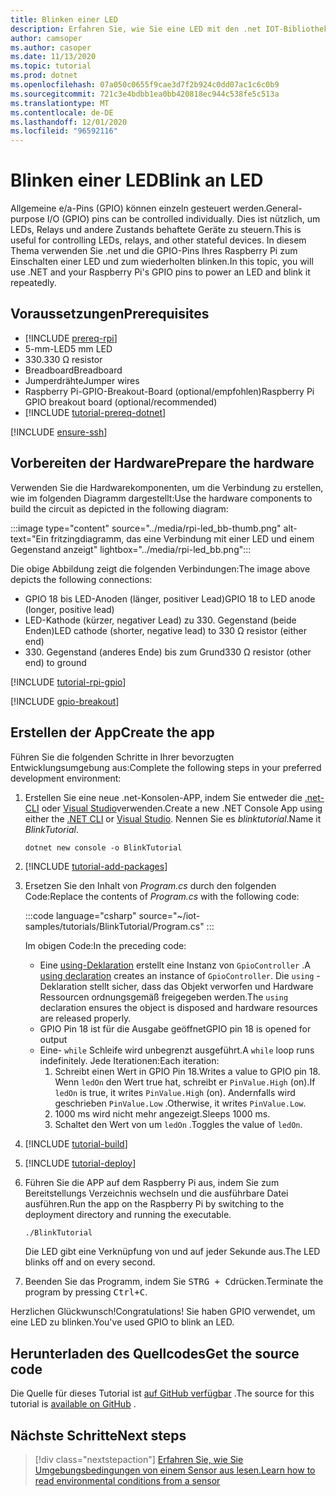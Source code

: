 ```yaml
---
title: Blinken einer LED
description: Erfahren Sie, wie Sie eine LED mit den .net IOT-Bibliotheken blinken.
author: camsoper
ms.author: casoper
ms.date: 11/13/2020
ms.topic: tutorial
ms.prod: dotnet
ms.openlocfilehash: 07a050c0655f9cae3d7f2b924c0dd07ac1c6c0b9
ms.sourcegitcommit: 721c3e4bdbb1ea0bb420818ec944c538fe5c513a
ms.translationtype: MT
ms.contentlocale: de-DE
ms.lasthandoff: 12/01/2020
ms.locfileid: "96592116"
---
```

# <a name="blink-an-led"></a><span data-ttu-id="589c4-103">Blinken einer LED</span><span class="sxs-lookup"><span data-stu-id="589c4-103">Blink an LED</span></span>

<span data-ttu-id="589c4-104">Allgemeine e/a-Pins (GPIO) können einzeln gesteuert werden.</span><span class="sxs-lookup"><span data-stu-id="589c4-104">General-purpose I/O (GPIO) pins can be controlled individually.</span></span> <span data-ttu-id="589c4-105">Dies ist nützlich, um LEDs, Relays und andere Zustands behaftete Geräte zu steuern.</span><span class="sxs-lookup"><span data-stu-id="589c4-105">This is useful for controlling LEDs, relays, and other stateful devices.</span></span> <span data-ttu-id="589c4-106">In diesem Thema verwenden Sie .net und die GPIO-Pins Ihres Raspberry Pi zum Einschalten einer LED und zum wiederholten blinken.</span><span class="sxs-lookup"><span data-stu-id="589c4-106">In this topic, you will use .NET and your Raspberry Pi's GPIO pins to power an LED and blink it repeatedly.</span></span>

## <a name="prerequisites"></a><span data-ttu-id="589c4-107">Voraussetzungen</span><span class="sxs-lookup"><span data-stu-id="589c4-107">Prerequisites</span></span>

- [!INCLUDE [prereq-rpi](../includes/prereq-rpi.md)]
- <span data-ttu-id="589c4-108">5-mm-LED</span><span class="sxs-lookup"><span data-stu-id="589c4-108">5 mm LED</span></span>
- <span data-ttu-id="589c4-109">330.</span><span class="sxs-lookup"><span data-stu-id="589c4-109">330 Ω resistor</span></span>
- <span data-ttu-id="589c4-110">Breadboard</span><span class="sxs-lookup"><span data-stu-id="589c4-110">Breadboard</span></span>
- <span data-ttu-id="589c4-111">Jumperdrähte</span><span class="sxs-lookup"><span data-stu-id="589c4-111">Jumper wires</span></span>
- <span data-ttu-id="589c4-112">Raspberry Pi-GPIO-Breakout-Board (optional/empfohlen)</span><span class="sxs-lookup"><span data-stu-id="589c4-112">Raspberry Pi GPIO breakout board (optional/recommended)</span></span>
- [!INCLUDE [tutorial-prereq-dotnet](../includes/tutorial-prereq-dotnet.md)]

[!INCLUDE [ensure-ssh](../includes/ensure-ssh.md)]

## <a name="prepare-the-hardware"></a><span data-ttu-id="589c4-113">Vorbereiten der Hardware</span><span class="sxs-lookup"><span data-stu-id="589c4-113">Prepare the hardware</span></span>

<span data-ttu-id="589c4-114">Verwenden Sie die Hardwarekomponenten, um die Verbindung zu erstellen, wie im folgenden Diagramm dargestellt:</span><span class="sxs-lookup"><span data-stu-id="589c4-114">Use the hardware components to build the circuit as depicted in the following diagram:</span></span>

:::image type="content" source="../media/rpi-led_bb-thumb.png" alt-text="Ein fritzingdiagramm, das eine Verbindung mit einer LED und einem Gegenstand anzeigt" lightbox="../media/rpi-led_bb.png":::

<span data-ttu-id="589c4-116">Die obige Abbildung zeigt die folgenden Verbindungen:</span><span class="sxs-lookup"><span data-stu-id="589c4-116">The image above depicts the following connections:</span></span>

- <span data-ttu-id="589c4-117">GPIO 18 bis LED-Anoden (länger, positiver Lead)</span><span class="sxs-lookup"><span data-stu-id="589c4-117">GPIO 18 to LED anode (longer, positive lead)</span></span>
- <span data-ttu-id="589c4-118">LED-Kathode (kürzer, negativer Lead) zu 330. Gegenstand (beide Enden)</span><span class="sxs-lookup"><span data-stu-id="589c4-118">LED cathode (shorter, negative lead) to 330 Ω resistor (either end)</span></span>
- <span data-ttu-id="589c4-119">330. Gegenstand (anderes Ende) bis zum Grund</span><span class="sxs-lookup"><span data-stu-id="589c4-119">330 Ω resistor (other end) to ground</span></span>

[!INCLUDE [tutorial-rpi-gpio](../includes/tutorial-rpi-gpio.md)]

[!INCLUDE [gpio-breakout](../includes/gpio-breakout.md)]

## <a name="create-the-app"></a><span data-ttu-id="589c4-120">Erstellen der App</span><span class="sxs-lookup"><span data-stu-id="589c4-120">Create the app</span></span>

<span data-ttu-id="589c4-121">Führen Sie die folgenden Schritte in Ihrer bevorzugten Entwicklungsumgebung aus:</span><span class="sxs-lookup"><span data-stu-id="589c4-121">Complete the following steps in your preferred development environment:</span></span>

1. <span data-ttu-id="589c4-122">Erstellen Sie eine neue .net-Konsolen-APP, indem Sie entweder die [.net-CLI](../../core/tools/dotnet-new.md) oder [Visual Studio](../../core/tutorials/with-visual-studio.md)verwenden.</span><span class="sxs-lookup"><span data-stu-id="589c4-122">Create a new .NET Console App using either the [.NET CLI](../../core/tools/dotnet-new.md) or [Visual Studio](../../core/tutorials/with-visual-studio.md).</span></span> <span data-ttu-id="589c4-123">Nennen Sie es *blinktutorial*.</span><span class="sxs-lookup"><span data-stu-id="589c4-123">Name it *BlinkTutorial*.</span></span>

    ```dotnetcli
    dotnet new console -o BlinkTutorial
    ```

1. [!INCLUDE [tutorial-add-packages](../includes/tutorial-add-packages.md)]
1. <span data-ttu-id="589c4-124">Ersetzen Sie den Inhalt von *Program.cs* durch den folgenden Code:</span><span class="sxs-lookup"><span data-stu-id="589c4-124">Replace the contents of *Program.cs* with the following code:</span></span>

    :::code language="csharp" source="~/iot-samples/tutorials/BlinkTutorial/Program.cs" :::

    <span data-ttu-id="589c4-125">Im obigen Code:</span><span class="sxs-lookup"><span data-stu-id="589c4-125">In the preceding code:</span></span>

    - <span data-ttu-id="589c4-126">Eine [using-Deklaration](../../csharp/whats-new/csharp-8.md#using-declarations) erstellt eine Instanz von `GpioController` .</span><span class="sxs-lookup"><span data-stu-id="589c4-126">A [using declaration](../../csharp/whats-new/csharp-8.md#using-declarations) creates an instance of `GpioController`.</span></span> <span data-ttu-id="589c4-127">Die `using` -Deklaration stellt sicher, dass das Objekt verworfen und Hardware Ressourcen ordnungsgemäß freigegeben werden.</span><span class="sxs-lookup"><span data-stu-id="589c4-127">The `using` declaration ensures the object is disposed and hardware resources are released properly.</span></span>
    - <span data-ttu-id="589c4-128">GPIO Pin 18 ist für die Ausgabe geöffnet</span><span class="sxs-lookup"><span data-stu-id="589c4-128">GPIO pin 18 is opened for output</span></span>
    - <span data-ttu-id="589c4-129">Eine- `while` Schleife wird unbegrenzt ausgeführt.</span><span class="sxs-lookup"><span data-stu-id="589c4-129">A `while` loop runs indefinitely.</span></span> <span data-ttu-id="589c4-130">Jede Iterationen:</span><span class="sxs-lookup"><span data-stu-id="589c4-130">Each iteration:</span></span>
        1. <span data-ttu-id="589c4-131">Schreibt einen Wert in GPIO Pin 18.</span><span class="sxs-lookup"><span data-stu-id="589c4-131">Writes a value to GPIO pin 18.</span></span> <span data-ttu-id="589c4-132">Wenn `ledOn` den Wert true hat, schreibt er `PinValue.High` (on).</span><span class="sxs-lookup"><span data-stu-id="589c4-132">If `ledOn` is true, it writes `PinValue.High` (on).</span></span> <span data-ttu-id="589c4-133">Andernfalls wird geschrieben `PinValue.Low` .</span><span class="sxs-lookup"><span data-stu-id="589c4-133">Otherwise, it writes `PinValue.Low`.</span></span>
        1. <span data-ttu-id="589c4-134">1000 ms wird nicht mehr angezeigt.</span><span class="sxs-lookup"><span data-stu-id="589c4-134">Sleeps 1000 ms.</span></span>
        1. <span data-ttu-id="589c4-135">Schaltet den Wert von um `ledOn` .</span><span class="sxs-lookup"><span data-stu-id="589c4-135">Toggles the value of `ledOn`.</span></span>

1. [!INCLUDE [tutorial-build](../includes/tutorial-build.md)]
1. [!INCLUDE [tutorial-deploy](../includes/tutorial-deploy.md)]
1. <span data-ttu-id="589c4-136">Führen Sie die APP auf dem Raspberry Pi aus, indem Sie zum Bereitstellungs Verzeichnis wechseln und die ausführbare Datei ausführen.</span><span class="sxs-lookup"><span data-stu-id="589c4-136">Run the app on the Raspberry Pi by switching to the deployment directory and running the executable.</span></span>

    ```bash
    ./BlinkTutorial
    ```

    <span data-ttu-id="589c4-137">Die LED gibt eine Verknüpfung von und auf jeder Sekunde aus.</span><span class="sxs-lookup"><span data-stu-id="589c4-137">The LED blinks off and on every second.</span></span>

1. <span data-ttu-id="589c4-138">Beenden Sie das Programm, indem Sie <kbd>STRG + C</kbd>drücken.</span><span class="sxs-lookup"><span data-stu-id="589c4-138">Terminate the program by pressing <kbd>Ctrl+C</kbd>.</span></span>

<span data-ttu-id="589c4-139">Herzlichen Glückwunsch!</span><span class="sxs-lookup"><span data-stu-id="589c4-139">Congratulations!</span></span> <span data-ttu-id="589c4-140">Sie haben GPIO verwendet, um eine LED zu blinken.</span><span class="sxs-lookup"><span data-stu-id="589c4-140">You've used GPIO to blink an LED.</span></span>

## <a name="get-the-source-code"></a><span data-ttu-id="589c4-141">Herunterladen des Quellcodes</span><span class="sxs-lookup"><span data-stu-id="589c4-141">Get the source code</span></span>

<span data-ttu-id="589c4-142">Die Quelle für dieses Tutorial ist [auf GitHub verfügbar](https://github.com/MicrosoftDocs/dotnet-iot-assets/tree/master/tutorials/BlinkTutorial) <span class="docon docon-navigate-external x-hidden-focus"></span> .</span><span class="sxs-lookup"><span data-stu-id="589c4-142">The source for this tutorial is [available on GitHub](https://github.com/MicrosoftDocs/dotnet-iot-assets/tree/master/tutorials/BlinkTutorial) <span class="docon docon-navigate-external x-hidden-focus"></span>.</span></span>

## <a name="next-steps"></a><span data-ttu-id="589c4-143">Nächste Schritte</span><span class="sxs-lookup"><span data-stu-id="589c4-143">Next steps</span></span>

> [!div class="nextstepaction"]
> [<span data-ttu-id="589c4-144">Erfahren Sie, wie Sie Umgebungsbedingungen von einem Sensor aus lesen.</span><span class="sxs-lookup"><span data-stu-id="589c4-144">Learn how to read environmental conditions from a sensor</span></span>](../tutorials/temp-sensor.md)
